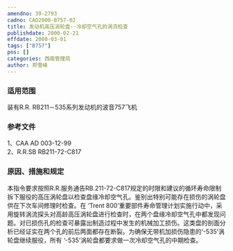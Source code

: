 ```yaml
---
amendno: 39-2793  
cadno: CAD2000-B757-02  
title: 发动机高压涡轮盘--冷却空气孔的涡流检查  
publishdate: 2000-02-21  
effdate: 2000-03-01  
tags: ["B757"]  
pns: []  
categories: 西南管理局  
author: 郑雪峰  
---
```

  
### 适用范围  
装有R.R. RB211－535系列发动机的波音757飞机  
  
<!--more-->  
### 参考文件  
1、CAA AD 003-12-99  
2、R.R.SB RB211-72-C817  
  
### 原因、措施和规定  
本指令要求按照R.R.服务通告RB.211-72-C817规定的时限和建议的循环寿命限制拆下服役的高压涡轮盘以检查盘缘冷却空气孔。鉴别出特别可能存在损伤的涡轮盘供在下次车间修理时检查。在 ‘Trent 800’重要部件寿命管理计划实施行动中，采用旋转涡流探头对高龄高压涡轮盘进行检查时，在两个盘缘冷却空气孔中都发现问题。对已损伤孔的检查可暴露出制造过程中发生的机械加工损伤。这类盘的剖面分析已经证实在两个孔的前后两面都存在断裂。为确保无带机加损伤隐患的‘-535’涡轮盘继续服役，所有 ‘-535’涡轮盘都要求做一次冷却空气孔的中期检查。  
